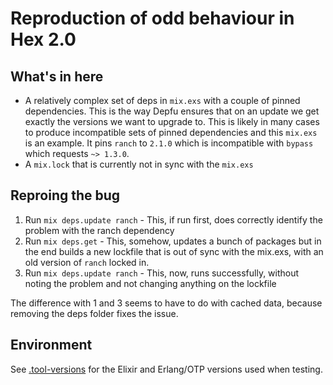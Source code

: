 # Reproduction of odd behaviour in Hex 2.0

## What's in here

- A relatively complex set of deps in `mix.exs` with a couple of pinned dependencies. This is the way Depfu ensures that on an update we get exactly the versions we want to upgrade to. This is likely in many cases to produce incompatible sets of pinned dependencies and this `mix.exs` is an example. It pins `ranch` to `2.1.0` which is incompatible with `bypass` which requests `~> 1.3.0`.
- A `mix.lock` that is currently not in sync with the `mix.exs`

## Reproing the bug

1. Run `mix deps.update ranch` - This, if run first, does correctly identify the problem with the ranch dependency
2. Run `mix deps.get` - This, somehow, updates a bunch of packages but in the end builds a new lockfile that is out of sync with the mix.exs, with an old version of `ranch` locked in.
3. Run `mix deps.update ranch` - This, now, runs successfully, without noting the problem and not changing anything on the lockfile

The difference with 1 and 3 seems to have to do with cached data, because removing the deps folder fixes the issue.

## Environment

See [.tool-versions](/.tool-versions) for the Elixir and Erlang/OTP versions used when testing.
